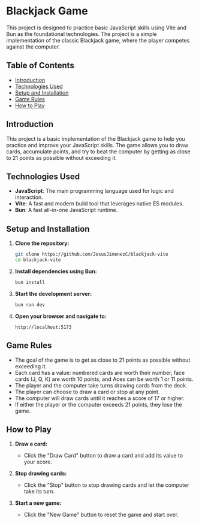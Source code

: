 # Blackjack Game

This project is designed to practice basic JavaScript skills using Vite and Bun as the foundational technologies. The project is a simple implementation of the classic Blackjack game, where the player competes against the computer.

## Table of Contents

- [Introduction](#introduction)
- [Technologies Used](#technologies-used)
- [Setup and Installation](#setup-and-installation)
- [Game Rules](#game-rules)
- [How to Play](#how-to-play)

## Introduction

This project is a basic implementation of the Blackjack game to help you practice and improve your JavaScript skills. The game allows you to draw cards, accumulate points, and try to beat the computer by getting as close to 21 points as possible without exceeding it.

## Technologies Used

- **JavaScript**: The main programming language used for logic and interaction.
- **Vite**: A fast and modern build tool that leverages native ES modules.
- **Bun**: A fast all-in-one JavaScript runtime.

## Setup and Installation

1. **Clone the repository:**

    ```bash
    git clone https://github.com/JesusJimenezC/blackjack-vite
    cd blackjack-vite
    ```

2. **Install dependencies using Bun:**

    ```bash
    bun install
    ```

3. **Start the development server:**

    ```bash
    bun run dev
    ```

4. **Open your browser and navigate to:**

    ```
    http://localhost:5173
    ```

## Game Rules

- The goal of the game is to get as close to 21 points as possible without exceeding it.
- Each card has a value: numbered cards are worth their number, face cards (J, Q, K) are worth 10 points, and Aces can be worth 1 or 11 points.
- The player and the computer take turns drawing cards from the deck.
- The player can choose to draw a card or stop at any point.
- The computer will draw cards until it reaches a score of 17 or higher.
- If either the player or the computer exceeds 21 points, they lose the game.

## How to Play

1. **Draw a card:**
    - Click the "Draw Card" button to draw a card and add its value to your score.

2. **Stop drawing cards:**
    - Click the "Stop" button to stop drawing cards and let the computer take its turn.

3. **Start a new game:**
    - Click the "New Game" button to reset the game and start over.
